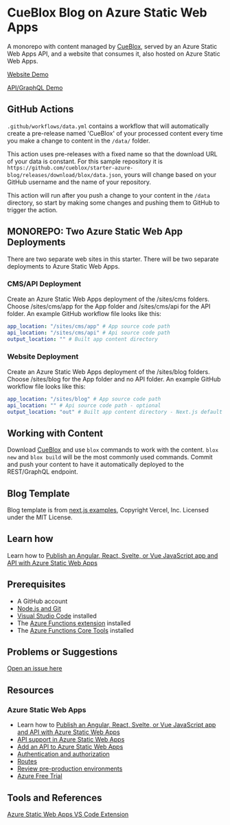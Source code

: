 # CueBlox Blog on Azure Static Web Apps

A monorepo with content managed by [CueBlox](https://www.cueblox.com), served by an Azure Static Web Apps API, and a website that consumes it, also hosted on Azure Static Web Apps.

[Website Demo](https://agreeable-river-025db7f10.azurestaticapps.net/)

[API/GraphQL Demo](https://brave-water-0fbfe4710.azurestaticapps.net/api/graphql)

## GitHub Actions

`.github/workflows/data.yml` contains a workflow that will automatically create a pre-release named 'CueBlox' of your processed content every time you make a change to content in the `/data/` folder.

This action uses pre-releases with a fixed name so that the download URL of your data is constant. For this sample repository it is `https://github.com/cueblox/starter-azure-blog/releases/download/blox/data.json`, yours will change based on your GitHub username and the name of your repository.

This action will run after you push a change to your content in the `/data` directory, so start by making some changes and pushing them to GitHub to trigger the action.

## MONOREPO: Two Azure Static Web App Deployments

There are two separate web sites in this starter. There will be two separate deployments to Azure Static Web Apps.

### CMS/API Deployment

Create an Azure Static Web Apps deployment of the /sites/cms folders. Choose /sites/cms/app for the App folder and /sites/cms/api for the API folder. An example GitHub workflow file looks like this:

```yaml
app_location: "/sites/cms/app" # App source code path
api_location: "/sites/cms/api" # Api source code path
output_location: "" # Built app content directory
```

### Website Deployment

Create an Azure Static Web Apps deployment of the /sites/blog folders. Choose /sites/blog for the App folder and no API folder. An example GitHub workflow file looks like this:

```yaml
app_location: "/sites/blog" # App source code path
api_location: "" # Api source code path - optional
output_location: "out" # Built app content directory - Next.js default
```

## Working with Content

Download [CueBlox](https://github.com/cueblox/blox) and use `blox` commands to work with the content. `blox new` and `blox build` will be the most commonly used commands. Commit and push your content to have it automatically deployed to the REST/GraphQL endpoint.

## Blog Template

Blog template is from [next.js examples](https://github.com/vercel/next.js/tree/canary/examples), Copyright Vercel, Inc. Licensed under the MIT License.

## Learn how

Learn how to [Publish an Angular, React, Svelte, or Vue JavaScript app and API with Azure Static Web Apps](https://docs.microsoft.com/learn/modules/publish-app-service-static-web-app-api/?WT.mc_id=opensource-0000-brketels)

## Prerequisites

- A GitHub account
- [Node.js and Git](https://nodejs.org/)
- [Visual Studio Code](https://code.visualstudio.com/?WT.mc_id=opensource-0000-brketels) installed
- The [Azure Functions extension](https://marketplace.visualstudio.com/items?itemName=ms-azuretools.vscode-azurefunctions%3FWT.mc_id%3Dcueblox-github-brketels&WT.mc_id=opensource-0000-brketels) installed
- The [Azure Functions Core Tools](https://docs.microsoft.com/azure/azure-functions/functions-run-local?WT.mc_id=opensource-0000-brketels) installed

## Problems or Suggestions

[Open an issue here](https://github.com/cueblox/starter-azure-blog/issues)

## Resources

### Azure Static Web Apps

- Learn how to [Publish an Angular, React, Svelte, or Vue JavaScript app and API with Azure Static Web Apps](https://docs.microsoft.com/learn/modules/publish-app-service-static-web-app-api?WT.mc_id=opensource-0000-brketels)
- [API support in Azure Static Web Apps](https://docs.microsoft.com/azure/static-web-apps/apis?WT.mc_id=opensource-0000-brketels)
- [Add an API to Azure Static Web Apps](https://docs.microsoft.com/azure/static-web-apps/add-api?WT.mc_id=opensource-0000-brketels)
- [Authentication and authorization](https://docs.microsoft.com/azure/static-web-apps/authentication-authorization?WT.mc_id=opensource-0000-brketels)
- [Routes](https://docs.microsoft.com/azure/static-web-apps/routes?WT.mc_id=opensource-0000-brketels)
- [Review pre-production environments](https://docs.microsoft.com/azure/static-web-apps/review-publish-pull-requests?WT.mc_id=opensource-0000-brketels)
- [Azure Free Trial](https://azure.microsoft.com/free/?WT.mc_id=opensource-0000-brketels)

## Tools and References

[Azure Static Web Apps VS Code Extension](https://marketplace.visualstudio.com/items?itemName=ms-azuretools.vscode-azurestaticwebapps)
